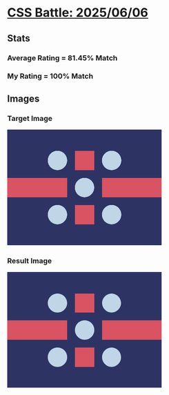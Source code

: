 # [CSS Battle: 2025/06/06](https://cssbattle.dev/play/YIf3c1ujLXToXVns07TQ)

## Stats

### Average Rating = 81.45% Match

### My Rating = 100% Match

## Images

### Target Image

![](./images/target.png)

### Result Image

![](./images/result.png)
